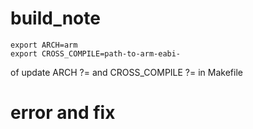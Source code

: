 # build_note 
```
export ARCH=arm
export CROSS_COMPILE=path-to-arm-eabi-
```

of update ARCH ?= and CROSS_COMPILE ?= in Makefile
# error and fix



